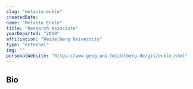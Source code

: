 ```yaml
---
slug: "melanie-eckle"
createdDate:
name: "Melanie Eckle"
title: "Research Associate"
yearDeparted: "2019"
affiliation: "Heidelberg University"
type: "external"
img: ""
personalWebsite: "https://www.geog.uni-heidelberg.de/gis/eckle.html"
---
```

## Bio

